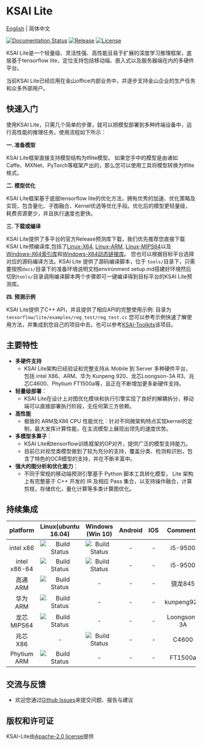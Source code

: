 #  KSAI Lite

[English](README_en.md) | 简体中文

 [![Documentation Status](https://img.shields.io/badge/中文文档-最新-brightgreen.svg)](https://KSAI-lite.readthedocs.io/zh/develop/)  [![Release](https://img.shields.io/github/release/KSAIKSAI/KSAI-Lite.svg)](https://github.com/KSAIKSAI/KSAI-Lite/releases)  [![License](https://img.shields.io/badge/license-Apache%202-blue.svg)](LICENSE)

KSAI Lite是一个轻量级、灵活性强、高性能且易于扩展的深度学习推理框架，底层基于tensorflow lite，定位支持包括移动端、嵌入式以及服务器端在内的多硬件平台。

当前KSAI Lite已经应用在金山office内部业务中，并逐步支持金山企业的生产任务和众多外部用户。

## 快速入门

使用KSAI Lite，只需几个简单的步骤，就可以把模型部署到多种终端设备中，运行高性能的推理任务，使用流程如下所示：

**一. 准备模型**

KSAI Lite框架直接支持模型结构为tflite模型。
如果您手中的模型是由诸如Caffe、MXNet、PyTorch等框架产出的，那么您可以使用工具将模型转换为tflite格式。

**二. 模型优化**

KSAI Lite框架基于底层tensorflow lite的优化方法，拥有优秀的加速、优化策略及实现，包含量化、子图融合、Kernel优选等优化手段。优化后的模型更轻量级，耗费资源更少，并且执行速度也更快。

**三. 下载或编译**

KSAI Lite提供了多平台的官方Release预测库下载，我们优先推荐您直接下载 KSAI Lite预编译库,包括了[Linux-X64](https://sdk.ai.wpscdn.cn/KSAI/KSAI-Lite/pre-build/linux/X64/libtensorflow-lite.so), [Linux-ARM](https://sdk.ai.wpscdn.cn/KSAI/KSAI-Lite/pre-build/linux/ARM/libtensorflow-lite.so), [Linux-MIPS64](https://sdk.ai.wpscdn.cn/KSAI/KSAI-Lite/pre-build/linux/MIPS64/libtensorflow-lite.so)以及[Windows-X64索引库](https://sdk.ai.wpscdn.cn/KSAI/KSAI-Lite/pre-build/windows/tensorflow-lite.lib)和[Windows-X64动态链接库](https://sdk.ai.wpscdn.cn/KSAI/KSAI-Lite/pre-build/windows/tensorflow-lite.dll)。
您也可以根据目标平台选择对应的源码编译方法。KSAI Lite 提供了源码编译脚本，位于 `tools/`目录下，只需要按照`docs/`目录下的准备环境说明文档environment setup.md搭建好环境然后切到`tools/`目录调用编译脚本两个步骤即可一键编译得到目标平台的KSAI Lite预测库。

**四. 预测示例**

KSAI Lite提供了C++ API，并且提供了相应API的完整使用示例:
目录为`tensorflow/lite/examples/reg_test/reg_test.cc`
您可以参考示例快速了解使用方法，并集成到您自己的项目中去，也可以参考[KSAI-Toolkits]()该项目。



## 主要特性

- **多硬件支持**
	- KSAI Lite架构已经验证和完整支持从 Mobile 到 Server 多种硬件平台，包括 intel X86、ARM、华为 Kunpeng 920、龙芯Loongson-3A R3、兆芯C4600、Phytium FT1500a等，且正在不断增加更多新硬件支持。
- **轻量级部署**：
	- KSAI Lite在设计上对图优化模块和执行引擎实现了良好的解耦拆分，移动端可以直接部署执行阶段，无任何第三方依赖。
- **高性能**
	- 极致的 ARM及X86 CPU 性能优化：针对不同微架构特点实现kernel的定制，最大发挥计算性能，在主流模型上展现出领先的速度优势。
- **多模型多算子**：
	- KSAI Lite和tensorflow训练框架的OP对齐，提供广泛的模型支持能力。
	- 目前已对视觉类模型做到了较为充分的支持，覆盖分类、检测和识别，包含了特色的OCR模型的支持，并在不断丰富中。
- **强大的图分析和优化能力**：
	- 不同于常规的移动端预测引擎基于 Python 脚本工具转化模型， Lite 架构上有完整基于 C++ 开发的 IR 及相应 Pass 集合，以支持操作融合，计算剪枝，存储优化，量化计算等多类计算图优化。

## 持续集成

| platform | Linux(ubuntu 16.04) | Windows (Win 10) | Android | IOS | Comments |
|:-:|:-:|:-:|:-:|:-:|:-:|
| intel x86 | ![Build Status](https://img.shields.io/badge/build-passing-brightgreen.svg) | ![Build Status](https://img.shields.io/badge/build-passing-brightgreen.svg) | - | - | i5-9500 |
| intel x86-64 | ![Build Status](https://img.shields.io/badge/build-passing-brightgreen.svg) | ![Build Status](https://img.shields.io/badge/build-passing-brightgreen.svg) | - | - | i5-9500 |
| 高通 ARM | ![Build Status](https://img.shields.io/badge/build-passing-brightgreen.svg) | - | - |  - | 骁龙845 |
| 华为 ARM | ![Build Status](https://img.shields.io/badge/build-passing-brightgreen.svg) | - | - | - | kunpeng920 |
| 龙芯 MIPS64 | ![Build Status](https://img.shields.io/badge/build-passing-brightgreen.svg) | - | - | - | Loongson-3A |
| 兆芯 X86 | - | ![Build Status](https://img.shields.io/badge/build-passing-brightgreen.svg) | - | - | C4600 |
| Phytium ARM | ![Build Status](https://img.shields.io/badge/build-passing-brightgreen.svg) | - | - | - | FT1500a |

##  交流与反馈
* 欢迎您通过[Github Issues](https://github.com/KSAI/KSAI-Lite/issues)来提交问题、报告与建议
## 版权和许可证
KSAI-Lite由[Apache-2.0 license](LICENSE)提供
